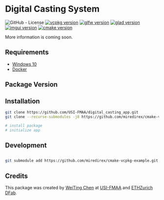 # **Digital Casting System**

![GitHub - License](https://img.shields.io/badge/License-MIT-black.svg)
[![vcpkg version](https://img.shields.io/badge/vcpkg-lastest-white)]()
[![glfw version](https://img.shields.io/badge/glfw-3.3.9-black)](https://github.com/glfw/glfw)
[![glad version](https://img.shields.io/badge/glad-0.1.36-white)](https://github.com/Dav1dde/glad?tab=readme-ov-file)
[![imgui version](https://img.shields.io/badge/imgui-1.90.4-black)](https://github.com/ocornut/imgui)
[![cmake version](https://img.shields.io/badge/cmake-3.20.1-black)](https://cmake.org/)

More information is coming soon.

## Requirements
* [Windows 10]()
* [Docker]()

## Package Version


## Installation

```bash
git clone https://github.com/USI-FMAA/digital_casting_app.git
git clone --recurse-submodules -j8 https://github.com/miredirex/cmake-vcpkg-example.git

# install package
# initialize app
```

## Development

```bash

git submodule add https://github.com/miredirex/cmake-vcpkg-example.git VCPKG

```


## Credits
This package was created by [WeiTing Chen] at [USI-FMAA] and [ETHZurich DFab].


[WeiTing chen]:(https://github.com/WeiTing1991)
[USI-FMAA]:(https://github.com/USI-FMAA)
[ETHZurich DFab]:(https://dfab.ch/)
